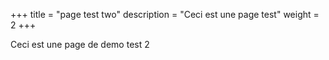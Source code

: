+++
title = "page test two"
description = "Ceci est une page test"
weight = 2
+++

Ceci est une page de demo test 2

